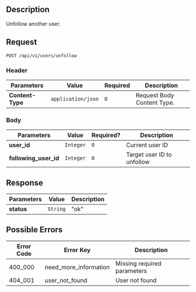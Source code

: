 ## Description

Unfollow another user.

## Request

`POST /api/v1/users/unfollow`

### Header

| Parameters       | Value              | Required | Description                |
| ---------------- | ------------------ | -------- | -------------------------- |
| **Content-Type** | `application/json` | `O`      | Request Body Content Type. |

### Body

| Parameters            | Value     | Required? | Description                |
| --------------------- | --------- | --------- | -------------------------- |
| **user_id**           | `Integer` | `O`       | Current user ID            |
| **following_user_id** | `Integer` | `O`       | Target user ID to unfollow |

## Response

| Parameters | Value    | Description      |
| ---------- | -------- | ---------------- |
| **status** | `String` | "ok"             |

## Possible Errors

| Error Code | Error Key                | Description                 |
| ---------- | ------------------------ | --------------------------- |
| 400_000    | need_more_information    | Missing required parameters |
| 404_001    | user_not_found           | User not found              |

